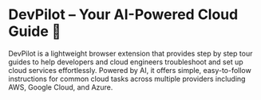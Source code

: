 # DevPilot – Your AI-Powered Cloud Guide 🚀

DevPilot is a lightweight browser extension that provides step by step tour guides to help developers and cloud engineers troubleshoot and set up cloud services effortlessly. Powered by AI, it offers simple, easy-to-follow instructions for common cloud tasks across multiple providers including AWS, Google Cloud, and Azure.
